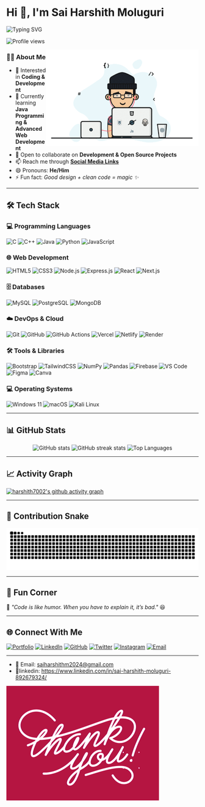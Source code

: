 # Hi 👋, I'm Sai Harshith Moluguri


![Typing SVG](https://readme-typing-svg.demolab.com?font=Fira+Code&size=22&pause=1000&color=00FF00&center=true&vCenter=true&width=600&lines=Open+Source+Contributor+🌍;Tech+Explorer🔭;Computer+Science+Engineer👨‍💻;Web+Developer💻)




<!-- Profile Views -->
<p align="left"> <img src="https://komarev.com/ghpvc/?username=harshith7002&label=Profile%20views&color=0e75b6&style=flat" alt="Profile views" /> </p>


<!-- Coder GIF -->
<img align="right" alt="Coding Student" width="400" src="coding-student.gif" />




### 👨‍💻 About Me
- 👀 Interested in **Coding & Development**  
- 🌱 Currently learning **Java Programming & Advanced Web Development**  
- 💞 Open to collaborate on **Development & Open Source Projects**  
- 📫 Reach me through **[Social Media Links](#)**  
- 😄 Pronouns: **He/Him**  
- ⚡ Fun fact: *Good design + clean code = magic ✨*  


---

## 🛠️ Tech Stack

### 💻 Programming Languages
![C](https://img.shields.io/badge/C-00599C?style=for-the-badge&logo=c&logoColor=white)
![C++](https://img.shields.io/badge/C++-00599C?style=for-the-badge&logo=cplusplus&logoColor=white)
![Java](https://img.shields.io/badge/Java-007396?style=for-the-badge&logo=java&logoColor=white)
![Python](https://img.shields.io/badge/Python-3776AB?style=for-the-badge&logo=python&logoColor=white)
![JavaScript](https://img.shields.io/badge/JavaScript-F7DF1E?style=for-the-badge&logo=javascript&logoColor=black)

### 🌐 Web Development
![HTML5](https://img.shields.io/badge/HTML5-E34F26?style=for-the-badge&logo=html5&logoColor=white)
![CSS3](https://img.shields.io/badge/CSS3-1572B6?style=for-the-badge&logo=css3&logoColor=white)
![Node.js](https://img.shields.io/badge/Node.js-339933?style=for-the-badge&logo=nodedotjs&logoColor=white)
![Express.js](https://img.shields.io/badge/Express.js-000000?style=for-the-badge&logo=express&logoColor=white)
![React](https://img.shields.io/badge/React-20232A?style=for-the-badge&logo=react&logoColor=61DAFB)
![Next.js](https://img.shields.io/badge/Next.js-000000?style=for-the-badge&logo=nextdotjs&logoColor=white)


### 🗄️ Databases
![MySQL](https://img.shields.io/badge/MySQL-4479A1?style=for-the-badge&logo=mysql&logoColor=white)
![PostgreSQL](https://img.shields.io/badge/PostgreSQL-316192?style=for-the-badge&logo=postgresql&logoColor=white)
![MongoDB](https://img.shields.io/badge/MongoDB-4EA94B?style=for-the-badge&logo=mongodb&logoColor=white)


### ☁️ DevOps & Cloud
![Git](https://img.shields.io/badge/Git-F05032?style=for-the-badge&logo=git&logoColor=white)
![GitHub](https://img.shields.io/badge/GitHub-181717?style=for-the-badge&logo=github&logoColor=white)
![GitHub Actions](https://img.shields.io/badge/GitHub_Actions-2088FF?style=for-the-badge&logo=githubactions&logoColor=white)
![Vercel](https://img.shields.io/badge/Vercel-000000?style=for-the-badge&logo=vercel&logoColor=white)
![Netlify](https://img.shields.io/badge/Netlify-00C7B7?style=for-the-badge&logo=netlify&logoColor=white)
![Render](https://img.shields.io/badge/Render-46E3B7?style=for-the-badge&logo=render&logoColor=black)

### 🛠️ Tools & Libraries
![Bootstrap](https://img.shields.io/badge/Bootstrap-7952B3?style=for-the-badge&logo=bootstrap&logoColor=white)
![TailwindCSS](https://img.shields.io/badge/TailwindCSS-38B2AC?style=for-the-badge&logo=tailwindcss&logoColor=white)
![NumPy](https://img.shields.io/badge/NumPy-013243?style=for-the-badge&logo=numpy&logoColor=white)
![Pandas](https://img.shields.io/badge/Pandas-150458?style=for-the-badge&logo=pandas&logoColor=white)
![Firebase](https://img.shields.io/badge/Firebase-FFCA28?style=for-the-badge&logo=firebase&logoColor=black)
![VS Code](https://img.shields.io/badge/VS%20Code-0078D4?style=for-the-badge&logo=visualstudiocode&logoColor=white)
![Figma](https://img.shields.io/badge/Figma-F24E1E?style=for-the-badge&logo=figma&logoColor=white)
![Canva](https://img.shields.io/badge/Canva-00C4CC?style=for-the-badge&logo=canva&logoColor=white)

### 💻 Operating Systems
![Windows 11](https://img.shields.io/badge/Windows_11-0078D6?style=for-the-badge&logo=windows11&logoColor=white)
![macOS](https://img.shields.io/badge/macOS-000000?style=for-the-badge&logo=apple&logoColor=white)
![Kali Linux](https://img.shields.io/badge/Kali_Linux-557C94?style=for-the-badge&logo=kalilinux&logoColor=white)

---

## 📊 GitHub Stats
<p align="center">
  <img src="https://github-readme-stats.vercel.app/api?username=harshith7002&show_icons=true&theme=tokyonight" alt="GitHub stats" />
  <img src="https://github-readme-streak-stats.herokuapp.com/?user=harshith7002&theme=tokyonight" alt="GitHub streak stats" />
  <img src="https://github-readme-stats.vercel.app/api/top-langs/?username=harshith7002&layout=compact&theme=tokyonight" alt="Top Languages" />
</p>

---

## 📈 Activity Graph
[![harshith7002's github activity graph](https://github-readme-activity-graph.vercel.app/graph?username=harshith7002&bg_color=1a1b27&color=38bdae&line=38bdae&point=f5a97f&area=true&hide_border=true)](https://github.com/ashutosh00710/github-readme-activity-graph)

---
## 🐍 Contribution Snake
![snake gif](https://github.com/harshith7002/harshith7002/blob/output/github-contribution-grid-snake.svg)


---

## 🎉 Fun Corner
💬 *"Code is like humor. When you have to explain it, it’s bad."* 😆  

---

## 🌐 Connect With Me

[![Portfolio](https://img.shields.io/badge/Portfolio-black?style=for-the-badge&logo=appveyor)](https://yourportfolio.com) [![LinkedIn](https://img.shields.io/badge/LinkedIn-blue?style=for-the-badge&logo=linkedin)](https://www.linkedin.com/in/sai-harshith-moluguri-892679324/) [![GitHub](https://img.shields.io/badge/GitHub-black?style=for-the-badge&logo=github)](https://github.com/harshith7002) [![Twitter](https://img.shields.io/badge/Twitter-1DA1F2?style=for-the-badge&logo=twitter&logoColor=white)](https://twitter.com/harshith0702) [![Instagram](https://img.shields.io/badge/Instagram-E4405F?style=for-the-badge&logo=instagram&logoColor=white)](https://instagram.com/saiharshithm07) [![Email](https://img.shields.io/badge/Email-D14836?style=for-the-badge&logo=gmail&logoColor=white)](mailto:saiharshithm2024l@gmail.com)

---

- 📧 Email: saiharshithm2024@gmail.com
- 📱linkedin: https://www.linkedin.com/in/sai-harshith-moluguri-892679324/



![End Animation](end.gif)


